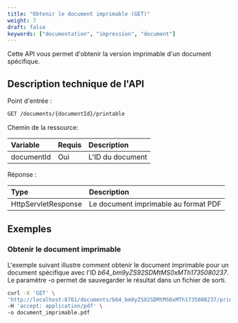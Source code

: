 ```yaml
---
title: "Obtenir le document imprimable (GET)"
weight: 7
draft: false
keywords: ["documentation", "impression", "document"]
---
```


Cette API vous permet d'obtenir la version imprimable d'un document spécifique.

## Description technique de l'API

Point d'entrée :
```bash
GET /documents/{documentId}/printable
```

Chemin de la ressource:

| Variable   | Requis | Description       |
|:-----------|:-------|:------------------|
| documentId | Oui    | L'ID du document  |

Réponse :

| Type                  | Description                           |
|:----------------------|:--------------------------------------|
| HttpServletResponse   | Le document imprimable au format PDF  |

## Exemples

### Obtenir le document imprimable

L'exemple suivant illustre comment obtenir le document imprimable pour un document 
spécifique avec l'ID _b64_bm9yZS92SDMtMS0xMTh1735080237_. Le paramètre -o permet de 
sauvegarder le résultat dans un fichier de sorti.

```bash
curl -X 'GET' \
'http://localhost:8761/documents/b64_bm9yZS92SDMtMS0xMTh1735080237/printable' \
-H 'accept: application/pdf' \
-o document_imprimable.pdf
```